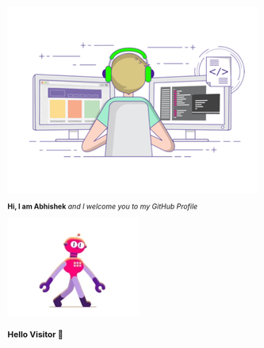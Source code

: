 ![image](https://github.com/ABHISHEK-G0YAL/ABHISHEK-G0YAL/blob/master/working.gif)

**Hi, I am Abhishek** *and I welcome you to my GitHub Profile*

![image](https://github.com/ABHISHEK-G0YAL/ABHISHEK-G0YAL/blob/master/200.webp)
### Hello Visitor 👋
